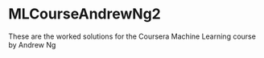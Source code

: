 # MLCourseAndrewNg2
These are the worked solutions for the Coursera Machine Learning course by Andrew Ng
